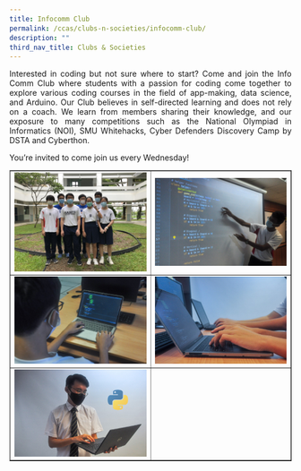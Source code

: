 ```yaml
---
title: Infocomm Club
permalink: /ccas/clubs-n-societies/infocomm-club/
description: ""
third_nav_title: Clubs & Societies
---
```

<p align="justify">Interested in coding but not sure where to start? Come and join the Info Comm Club where students with a passion for coding come together to explore various coding courses in the field of app-making, data science, and Arduino. Our Club believes in self-directed learning and does not rely on a coach. We learn from members sharing their knowledge, and our exposure to many competitions such as the National Olympiad in Informatics (NOI), SMU Whitehacks, Cyber Defenders Discovery Camp by DSTA and Cyberthon.</p>
<p align="justify">You&rsquo;re invited to come join us every Wednesday!</p>
<table style="border-collapse: collapse; width: 100%;" border="1">
<tbody>
<tr>
<td style="width: 50%;"><img src="/images/ic1.jpg"></td>
<td style="width: 50%;"><img src="/images/ic2.jpg"></td>
</tr>
<tr>
<td style="width: 50%;"><img src="/images/ic3.jpg"></td>
<td style="width: 50%;"><img src="/images/ic4.jpg"></td>
</tr>
<tr>
<td style="width: 50%;"><img src="/images/ic5.jpg"></td>
<td style="width: 50%;">&nbsp;</td>
</tr>
</tbody>
</table>